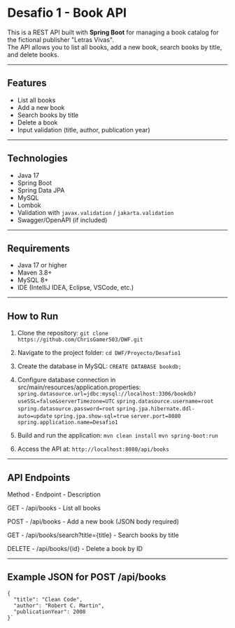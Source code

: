 # Desafio 1 - Book API

This is a REST API built with **Spring Boot** for managing a book catalog for the fictional publisher "Letras Vivas".  
The API allows you to list all books, add a new book, search books by title, and delete books.

---

## Features
- List all books
- Add a new book
- Search books by title
- Delete a book
- Input validation (title, author, publication year)

---

## Technologies
- Java 17
- Spring Boot
- Spring Data JPA
- MySQL
- Lombok
- Validation with `javax.validation` / `jakarta.validation`
- Swagger/OpenAPI (if included)

---

## Requirements
- Java 17 or higher
- Maven 3.8+
- MySQL 8+
- IDE (IntelliJ IDEA, Eclipse, VSCode, etc.)

---

## How to Run

1. Clone the repository:
`git clone https://github.com/ChrisGamer503/DWF.git`

2. Navigate to the project folder:
`cd DWF/Proyecto/Desafio1`

3. Create the database in MySQL:
`CREATE DATABASE bookdb;`

4. Configure database connection in src/main/resources/application.properties:
`spring.datasource.url=jdbc:mysql://localhost:3306/bookdb?useSSL=false&serverTimezone=UTC`
`spring.datasource.username=root`
`spring.datasource.password=root`
`spring.jpa.hibernate.ddl-auto=update`
`spring.jpa.show-sql=true`
`server.port=8080`
`spring.application.name=Desafio1`

5. Build and run the application:
`mvn clean install`
`mvn spring-boot:run`

6. Access the API at:
`http://localhost:8080/api/books`

---

## API Endpoints
Method - Endpoint - Description

GET -	/api/books - List all books

POST - /api/books - Add a new book (JSON body required)

GET - /api/books/search?title={title} - Search books by title

DELETE - /api/books/{id} - Delete a book by ID

---

## Example JSON for POST /api/books

```
{
  "title": "Clean Code",
  "author": "Robert C. Martin",
  "publicationYear": 2008
}`

